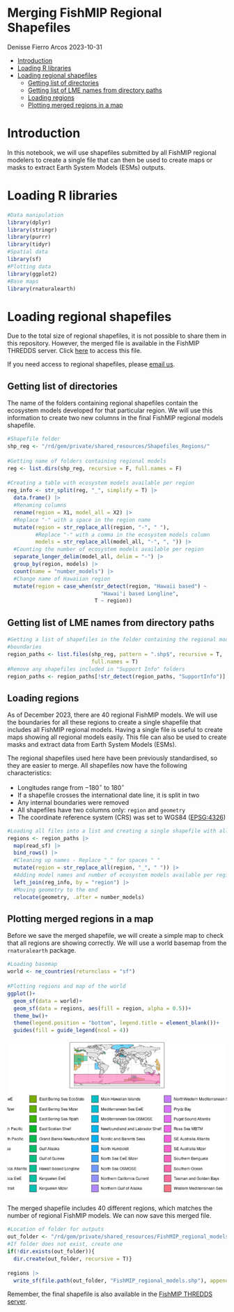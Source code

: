 Merging FishMIP Regional Shapefiles
================
Denisse Fierro Arcos
2023-10-31

- <a href="#introduction" id="toc-introduction">Introduction</a>
- <a href="#loading-r-libraries" id="toc-loading-r-libraries">Loading R
  libraries</a>
- <a href="#loading-regional-shapefiles"
  id="toc-loading-regional-shapefiles">Loading regional shapefiles</a>
  - <a href="#getting-list-of-directories"
    id="toc-getting-list-of-directories">Getting list of directories</a>
  - <a href="#getting-list-of-lme-names-from-directory-paths"
    id="toc-getting-list-of-lme-names-from-directory-paths">Getting list of
    LME names from directory paths</a>
  - <a href="#loading-regions" id="toc-loading-regions">Loading regions</a>
  - <a href="#plotting-merged-regions-in-a-map"
    id="toc-plotting-merged-regions-in-a-map">Plotting merged regions in a
    map</a>

# Introduction

In this notebook, we will use shapefiles submitted by all FishMIP
regional modelers to create a single file that can then be used to
create maps or masks to extract Earth System Models (ESMs) outputs.

# Loading R libraries

``` r
#Data manipulation
library(dplyr)
library(stringr)
library(purrr)
library(tidyr)
#Spatial data
library(sf)
#Plotting data
library(ggplot2)
#Base maps
library(rnaturalearth)
```

# Loading regional shapefiles

Due to the total size of regional shapefiles, it is not possible to
share them in this repository. However, the merged file is available in
the FishMIP THREDDS server. Click
[here](http://portal.sf.utas.edu.au/thredds/catalog/gem/fishmip/FishMIP_regions/catalog.html)
to access this file.

If you need access to regional shapefiles, please [email
us](mailto:fishmip.coordinators@gmail.com).

## Getting list of directories

The name of the folders containing regional shapefiles contain the
ecosystem models developed for that particular region. We will use this
information to create two new columns in the final FishMIP regional
models shapefile.

``` r
#Shapefile folder
shp_reg <- "/rd/gem/private/shared_resources/Shapefiles_Regions/"

#Getting name of folders containing regional models
reg <- list.dirs(shp_reg, recursive = F, full.names = F)

#Creating a table with ecosystem models available per region
reg_info <- str_split(reg, "_", simplify = T) |>
  data.frame() |> 
  #Renaming columns
  rename(region = X1, model_all = X2) |> 
  #Replace "-" with a space in the region name
  mutate(region = str_replace_all(region, "-", " "),
         #Replace "-" with a comma in the ecosystem models column
         models = str_replace_all(model_all, "-", ", ")) |> 
  #Counting the number of ecosystem models available per region
  separate_longer_delim(model_all, delim = "-") |> 
  group_by(region, models) |> 
  count(name = "number_models") |> 
  #Change name of Hawaiian region
  mutate(region = case_when(str_detect(region, "Hawaii based") ~ 
                              "Hawai'i based Longline", 
                            T ~ region))
```

## Getting list of LME names from directory paths

``` r
#Getting a list of shapefiles in the folder containing the regional model 
#boundaries
region_paths <- list.files(shp_reg, pattern = ".shp$", recursive = T, 
                           full.names = T)
#Remove any shapefiles included in "Support Info" folders
region_paths <- region_paths[!str_detect(region_paths, "SupportInfo")]
```

## Loading regions

As of December 2023, there are 40 regional FishMIP models. We will use
the boundaries for all these regions to create a single shapefile that
includes all FishMIP regional models. Having a single file is useful to
create maps showing all regional models easily. This file can also be
used to create masks and extract data from Earth System Models (ESMs).

The regional shapefiles used here have been previously standardised, so
they are easier to merge. All shapefiles now have the following
characteristics:  
- Longitudes range from $-180^{\circ}$ to $180^{\circ}$  
- If a shapefile crosses the international date line, it is split in
two  
- Any internal boundaries were removed  
- All shapefiles have two columns only: `region` and `geometry`  
- The coordinate reference system (CRS) was set to WGS84
([EPSG:4326](https://epsg.io/4326))

``` r
#Loading all files into a list and creating a single shapefile with all regions
regions <- region_paths |> 
  map(read_sf) |> 
  bind_rows() |> 
  #Cleaning up names - Replace "_" for spaces " "
  mutate(region = str_replace_all(region, "_", " ")) |> 
  #Adding model names and number of ecosystem models available per region
  left_join(reg_info, by = "region") |> 
  #Moving geometry to the end
  relocate(geometry, .after = number_models)
```

## Plotting merged regions in a map

Before we save the merged shapefile, we will create a simple map to
check that all regions are showing correctly. We will use a world
basemap from the `rnaturalearth` package.

``` r
#Loading basemap
world <- ne_countries(returnclass = "sf")

#Plotting regions and map of the world
ggplot()+
  geom_sf(data = world)+
  geom_sf(data = regions, aes(fill = region, alpha = 0.5))+
  theme_bw()+
  theme(legend.position = "bottom", legend.title = element_blank())+
  guides(fill = guide_legend(ncol = 4))
```

![](figures/01_Merging_Regional_Shapefiles_files/figure-gfm/map-1.png)<!-- -->

The merged shapefile includes 40 different regions, which matches the
number of regional FishMIP models. We can now save this merged file.

``` r
#Location of folder for outputs
out_folder <- "/rd/gem/private/shared_resources/FishMIP_regional_models"
#If folder does not exist, create one
if(!dir.exists(out_folder)){
  dir.create(out_folder, recursive = T)}

regions |> 
  write_sf(file.path(out_folder, "FishMIP_regional_models.shp"), append = F)
```

Remember, the final shapefile is also available in the [FishMIP THREDDS
server](http://portal.sf.utas.edu.au/thredds/catalog/gem/fishmip/FishMIP_regions/catalog.html).
